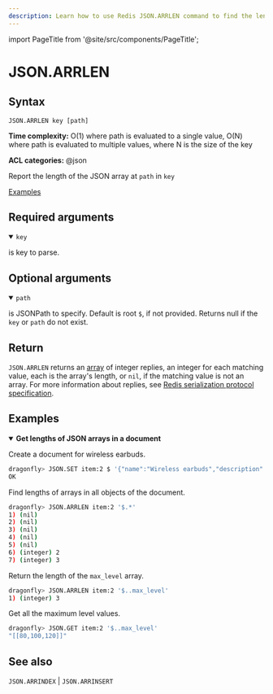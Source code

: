 ```yaml
---
description: Learn how to use Redis JSON.ARRLEN command to find the length of a JSON array.
---
```


import PageTitle from '@site/src/components/PageTitle';

# JSON.ARRLEN

<PageTitle title="Redis JSON.ARRLEN Command (Documentation) | Dragonfly" />

## Syntax

    JSON.ARRLEN key [path]

**Time complexity:** O(1) where path is evaluated to a single value, O(N) where path is evaluated to multiple values, where N is the size of the key

**ACL categories:** @json

Report the length of the JSON array at `path` in `key`

[Examples](#examples)

## Required arguments

<details open><summary><code>key</code></summary>

is key to parse.

</details>

## Optional arguments

<details open><summary><code>path</code></summary>

is JSONPath to specify. Default is root `$`, if not provided. Returns null if the `key` or `path` do not exist.

</details>

## Return

`JSON.ARRLEN` returns an [array](https://redis.io/docs/reference/protocol-spec/#arrays) of integer replies, an integer for each matching value, each is the array's length, or `nil`, if the matching value is not an array.
For more information about replies, see [Redis serialization protocol specification](https://redis.io/docs/reference/protocol-spec).

## Examples

<details open>
<summary><b>Get lengths of JSON arrays in a document</b></summary>

Create a document for wireless earbuds.

```bash
dragonfly> JSON.SET item:2 $ '{"name":"Wireless earbuds","description":"Wireless Bluetooth in-ear headphones","connection":{"wireless":true,"type":"Bluetooth"},"price":64.99,"stock":17,"colors":["black","white"], "max_level":[80, 100, 120]}'
OK
```

Find lengths of arrays in all objects of the document.

```bash
dragonfly> JSON.ARRLEN item:2 '$.*'
1) (nil)
2) (nil)
3) (nil)
4) (nil)
5) (nil)
6) (integer) 2
7) (integer) 3
```

Return the length of the `max_level` array.

```bash
dragonfly> JSON.ARRLEN item:2 '$..max_level'
1) (integer) 3
```

Get all the maximum level values.

```bash
dragonfly> JSON.GET item:2 '$..max_level'
"[[80,100,120]]"
```

</details>

## See also

`JSON.ARRINDEX` | `JSON.ARRINSERT`
